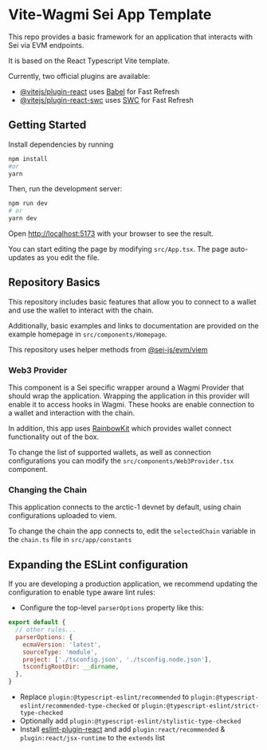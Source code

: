 # Vite-Wagmi Sei App Template

This repo provides a basic framework for an application that interacts with Sei via EVM endpoints.

It is based on the React Typescript Vite template.

Currently, two official plugins are available:

- [@vitejs/plugin-react](https://github.com/vitejs/vite-plugin-react/blob/main/packages/plugin-react/README.md) uses [Babel](https://babeljs.io/) for Fast Refresh
- [@vitejs/plugin-react-swc](https://github.com/vitejs/vite-plugin-react-swc) uses [SWC](https://swc.rs/) for Fast Refresh

## Getting Started

Install dependencies by running
```bash
npm install
#or
yarn
```

Then, run the development server:

```bash
npm run dev
# or
yarn dev
```

Open [http://localhost:5173](http://localhost:5173) with your browser to see the result.

You can start editing the page by modifying `src/App.tsx`. The page auto-updates as you edit the file.

## Repository Basics
This repository includes basic features that allow you to connect to a wallet and use the wallet to interact with the chain.

Additionally, basic examples and links to documentation are provided on the example homepage in `src/components/Homepage`.

This repository uses helper methods from [@sei-js/evm/viem](https://github.com/sei-protocol/sei-js/tree/main/packages/evm/src/viem)

### Web3 Provider
This component is a Sei specific wrapper around a Wagmi Provider that should wrap the application. Wrapping the application in this provider will enable it to access hooks in Wagmi. These hooks are enable connection to a wallet and interaction with the chain.

In addition, this app uses [RainbowKit](https://www.rainbowkit.com/docs/wallet-button) which provides wallet connect functionality out of the box.

To change the list of supported wallets, as well as connection configurations you can modify the `src/components/Web3Provider.tsx` component.

### Changing the Chain
This application connects to the arctic-1 devnet by default, using chain configurations uploaded to viem.

To change the chain the app connects to, edit the `selectedChain` variable in the `chain.ts` file in `src/app/constants`

## Expanding the ESLint configuration

If you are developing a production application, we recommend updating the configuration to enable type aware lint rules:

- Configure the top-level `parserOptions` property like this:

```js
export default {
  // other rules...
  parserOptions: {
    ecmaVersion: 'latest',
    sourceType: 'module',
    project: ['./tsconfig.json', './tsconfig.node.json'],
    tsconfigRootDir: __dirname,
  },
}
```

- Replace `plugin:@typescript-eslint/recommended` to `plugin:@typescript-eslint/recommended-type-checked` or `plugin:@typescript-eslint/strict-type-checked`
- Optionally add `plugin:@typescript-eslint/stylistic-type-checked`
- Install [eslint-plugin-react](https://github.com/jsx-eslint/eslint-plugin-react) and add `plugin:react/recommended` & `plugin:react/jsx-runtime` to the `extends` list
